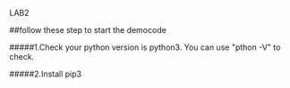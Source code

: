LAB2

##follow these step to start the democode

#####1.Check your python version is python3. You can use "pthon -V" to check.

#####2.Install pip3
